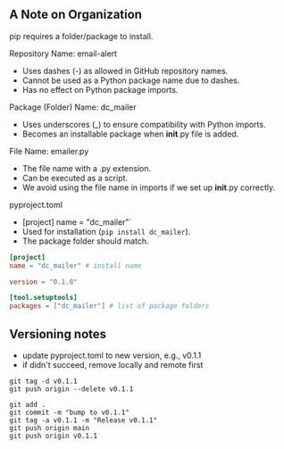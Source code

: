 ## A Note on Organization

pip requires a folder/package to install. 

Repository Name: email-alert
  - Uses dashes (-) as allowed in GitHub repository names.
  - Cannot be used as a Python package name due to dashes.
  - Has no effect on Python package imports.

Package (Folder) Name: dc_mailer
  - Uses underscores (_) to ensure compatibility with Python imports.
  - Becomes an installable package when  __init__.py file is added.

File Name: emailer.py
  - The file name with a .py extension.
  - Can be executed as a script. 
  - We avoid using the file name in imports if we set up __init__.py correctly. 

pyproject.toml
  - [project] name = "dc_mailer"`
  - Used for installation (`pip install dc_mailer`).
  - The package folder should match.

```toml
[project]
name = "dc_mailer" # install name

version = "0.1.0"

[tool.setuptools]
packages = ["dc_mailer"] # list of package folders
```

## Versioning notes

- update pyproject.toml to new version, e.g., v0.1.1
- if didn't succeed, remove locally and remote first
```
git tag -d v0.1.1
git push origin --delete v0.1.1

git add .
git commit -m "bump to v0.1.1"
git tag -a v0.1.1 -m "Release v0.1.1"
git push origin main
git push origin v0.1.1
```